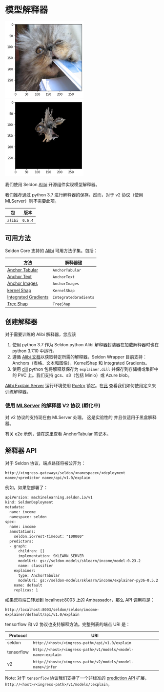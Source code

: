 # 模型解释器

![cat](cat.png)
![explanation](cat_explanation.png)

我们使用 Seldon [Alibi](https://github.com/SeldonIO/alibi) 开源组件实现模型解释器。

我们推荐通过 python 3.7 进行解释器的保存。然而，对于 v2 协议（使用 MLServer）则不需要此项。

| 包 | 版本 |
| ------ | ----- |
| `alibi` | `0.6.4` |


## 可用方法

Seldon Core 支持的 [Alibi](https://github.com/SeldonIO/alibi) 可用方法子集。包括：


| 方法 | 解释器键 |
|--------|---------------|
| [Anchor Tabular](https://docs.seldon.io/projects/alibi/en/latest/methods/Anchors.html) | `AnchorTabular` |
| [Anchor Text](https://docs.seldon.io/projects/alibi/en/latest/methods/Anchors.html) | `AnchorText` |
| [Anchor Images](https://docs.seldon.io/projects/alibi/en/latest/methods/Anchors.html) | `AnchorImages` |
| [kernel Shap](https://docs.seldon.io/projects/alibi/en/latest/methods/KernelSHAP.html) | `KernelShap` |
| [Integrated Gradients](https://docs.seldon.io/projects/alibi/en/latest/methods/IntegratedGradients.html) | `IntegratedGradients` |
| [Tree Shap](https://docs.seldon.io/projects/alibi/en/latest/methods/TreeSHAP.html) | `TreeShap` |

## 创建解释器

对于需要训练的 Alibi 解释器，您应该

 1. 使用 python 3.7 作为 Seldon python Alibi 解释器封装器在加载解释器时也在 python 3.7.10 中运行。
 2. 遵循 [Alibi 文档](https://docs.seldon.io/projects/alibi/en/latest/index.html)以获取特定所需的解释器。Seldon Wrapper 目前支持：Anchors（表格、文本和图像），KernelShap 和 Integrated Gradients。
 3. 使用 [dill](https://pypi.org/project/dill/) python 包将解释器保存为 `explainer.dill` 并保存到存储桶或集群中的 PVC 上。我们支持 gcs、s3（包括 Minio）或 Azure blob。

[Alibi Explain Server](https://github.com/SeldonIO/seldon-core/tree/master/components/alibi-explain-server) 运行环境使用 [Poetry](https://python-poetry.org/) 锁定。在[此](../examples/iris_explainer_poetry.html) 查看我们如何使用定义来训练解释器。

### 使用 [MLServer](https://github.com/SeldonIO/MLServer) 的解释器 V2 协议 (孵化中)

对 v2 协议的支持现在由 MLServer 处理。 这是实验性的
并且仅适用于黑盒解释器。

有关 e2e 示例，请在[这里](../examples/iris_anchor_tabular_explainer_v2.html)查看 AnchorTabular 笔记本。

## 解释器 API

对于 Seldon 协议，端点路径将被公开为：

```
http://<ingress-gateway>/seldon/<namespace>/<deployment name>/<predictor name>/api/v1.0/explain
```

例如，如果您部署了：

```
apiVersion: machinelearning.seldon.io/v1
kind: SeldonDeployment
metadata:
  name: income
  namespace: seldon
spec:
  name: income
  annotations:
    seldon.io/rest-timeout: "100000"
  predictors:
  - graph:
      children: []
      implementation: SKLEARN_SERVER
      modelUri: gs://seldon-models/sklearn/income/model-0.23.2
      name: classifier
    explainer:
      type: AnchorTabular
      modelUri: gs://seldon-models/sklearn/income/explainer-py36-0.5.2
    name: default
    replicas: 1
```

如果您将端口转发到 localhost:8003 上的 Ambassador，那么 API 调用将是：

```
http://localhost:8003/seldon/seldon/income-explainer/default/api/v1.0/explain
```

tensorflow 和 v2 协议也支持解释方法。完整列表的端点 URI 是：

| Protocol | URI |
| ------ | ----- |
| seldon | `http://<host>/<ingress-path>/api/v1.0/explain` |
| tensorflow | `http://<host>/<ingress-path>/v1/models/<model-name>:explain` |
| v2 | `http://<host>/<ingress-path>/v2/models/<model-name>/infer` |


Note: 对于 `tensorflow` 协议我们支持了一个非标准的 [prediction API](../graph/protocols.md#rest-and-grpc-tensorflow-protocol) 扩展，`http://<host>/<ingress-path>/v1/models/:explain`。

